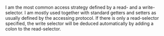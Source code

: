 I am the most common access strategy defined by a read- and a write-selector. I am mostly used together with standard getters and setters as usually defined by the accessing protocol. If there is only a read-selector specified, the write selector will be deduced automatically by adding a colon to the read-selector.